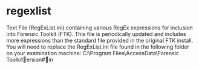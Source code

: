 # regexlist
Text File (RegExList.ini) containing various RegEx expressions for inclusion into Forensic Toolkit (FTK).  This file is periodically updated and includes more expressions than the standard file provided in the original FTK install.  You will need to replace the RegExList.ini file found in the following folder on your examination machine: C:\Program Files\AccessData\Forensic Toolkitersion#in
